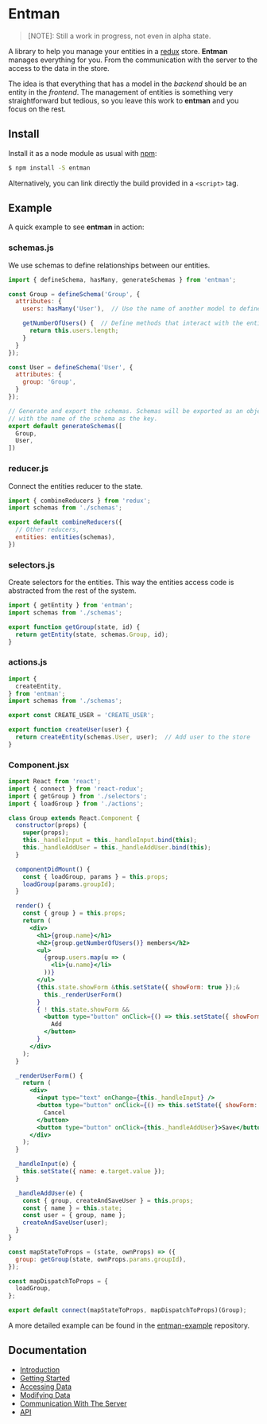 # Entman


> [NOTE]: Still a work in progress, not even in alpha state.


A library to help you manage your entities in a [redux](http://www.github.com/)
store. **Entman** manages everything for you. From the communication with
the server to the access to the data in the store.

The idea is that everything that has a model in the *backend* should be an
entity in the *frontend*. The management of entities is something very
straightforward but tedious, so you leave this work to **entman** and
you focus on the rest.


## Install

Install it as a node module as usual with [npm]():

```bash
$ npm install -S entman
```

Alternatively, you can link directly the build provided in a `<script>` tag.


## Example

A quick example to see **entman** in action:

### schemas.js

We use schemas to define relationships between our entities.

```javascript
import { defineSchema, hasMany, generateSchemas } from 'entman';

const Group = defineSchema('Group', {
  attributes: {
    users: hasMany('User'),  // Use the name of another model to define relationships

    getNumberOfUsers() {  // Define methods that interact with the entity instance
      return this.users.length;
    }
  }
});

const User = defineSchema('User', {
  attributes: {
    group: 'Group',
  }
});

// Generate and export the schemas. Schemas will be exported as an object
// with the name of the schema as the key.
export default generateSchemas([
  Group,
  User,
])
```

### reducer.js

Connect the entities reducer to the state.

```javascript
import { combineReducers } from 'redux';
import schemas from './schemas';

export default combineReducers({
  // Other reducers,
  entities: entities(schemas),
})
```

### selectors.js

Create selectors for the entities. This way the entities access code is abstracted
from the rest of the system.

```javascript
import { getEntity } from 'entman';
import schemas from './schemas';

export function getGroup(state, id) {
  return getEntity(state, schemas.Group, id);
}
```

### actions.js

```javascript
import {
  createEntity,
} from 'entman';
import schemas from './schemas';

export const CREATE_USER = 'CREATE_USER';

export function createUser(user) {
  return createEntity(schemas.User, user);  // Add user to the store
}
```

### Component.jsx

```jsx
import React from 'react';
import { connect } from 'react-redux';
import { getGroup } from './selectors';
import { loadGroup } from './actions';

class Group extends React.Component {
  constructor(props) {
    super(props);
    this._handleInput = this._handleInput.bind(this);
    this._handleAddUser = this._handleAddUser.bind(this);
  }

  componentDidMount() {
    const { loadGroup, params } = this.props;
    loadGroup(params.groupId);
  }

  render() {
    const { group } = this.props;
    return (
      <div>
        <h1>{group.name}</h1>
        <h2>{group.getNumberOfUsers()} members</h2>
        <ul>
          {group.users.map(u => (
            <li>{u.name}</li>
          ))}
        </ul>
        {this.state.showForm &this.setState({ showForm: true });&
          this._renderUserForm()
        }
        { ! this.state.showForm &&
          <button type="button" onClick={() => this.setState({ showForm: true })}>
            Add
          </button>
        }
      </div>
    );
  }

  _renderUserForm() {
    return (
      <div>
        <input type="text" onChange={this._handleInput} />
        <button type="button" onClick={() => this.setState({ showForm: false })}>
          Cancel
        </button>
        <button type="button" onClick={this._handleAddUser}>Save</button>
      </div>
    );
  }

  _handleInput(e) {
    this.setState({ name: e.target.value });
  }

  _handleAddUser(e) {
    const { group, createAndSaveUser } = this.props;
    const { name } = this.state;
    const user = { group, name };
    createAndSaveUser(user);
  }
}

const mapStateToProps = (state, ownProps) => ({
  group: getGroup(state, ownProps.params.groupId),
});

const mapDispatchToProps = {
  loadGroup,
};

export default connect(mapStateToProps, mapDispatchToProps)(Group);
```

A more detailed example can be found in the [entman-example](https://github.com/Drawbotics/entman-example) repository.


## Documentation

 - [Introduction]()
 - [Getting Started]()
 - [Accessing Data]()
 - [Modifying Data]()
 - [Communication With The Server]()
 - [API]()
